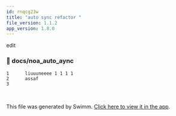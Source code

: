 ```yaml
---
id: rnqcg23w
title: "auto sync refactor "
file_version: 1.1.2
app_version: 1.8.0
---
```


edit
<!-- NOTE-swimm-snippet: the lines below link your snippet to Swimm -->
### 📄 docs/noa_auto_aync
```
1      liuuuneeee 1 1 1 1
2      assaf 
3      
```

<br/>

This file was generated by Swimm. [Click here to view it in the app](https://swimm-web-app.web.app/repos/Z2l0aHViJTNBJTNBTm9hUmVwbyUzQSUzQU5vYW96ZXI=/docs/rnqcg23w).
